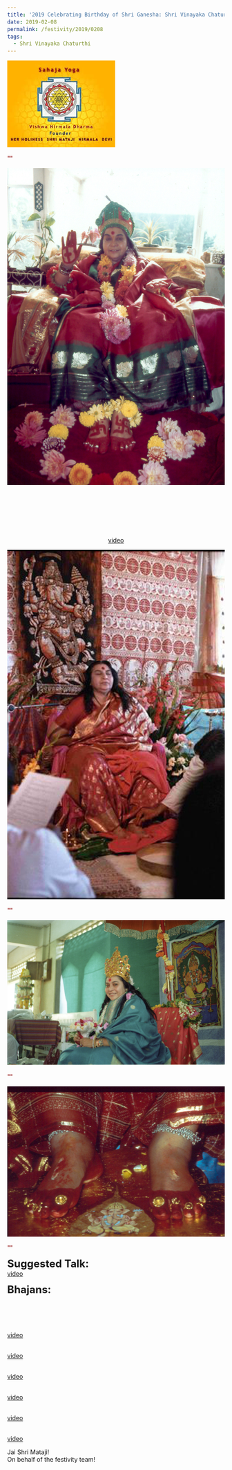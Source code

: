 ```yaml
---
title: '2019 Celebrating Birthday of Shri Ganesha: Shri Vinayaka Chaturthi'
date: 2019-02-08
permalink: /festivity/2019/0208
tags:
  - Shri Vinayaka Chaturthi
---
```


![PICTURE 1](/images/image1.png)

<p>
<font color="DarkRed">""</font><br>
<b></b>
</p>

<div style="text-align: center"><img src="/images/image123.png" /></div>

<p style="color:green; text-align:center;">
<b></b><br>
<br>
<b></b><br>
<br>
<b></b><br>
<br>
<a href="">video</a>
</p>

<div style="text-align: center"><img src="/images/image124.png" /></div>

<p>
<font color="DarkRed">""</font><br>
<b></b>
</p>

<div style="text-align: center"><img src="/images/image125.png" /></div>

<p>
<font color="DarkRed">""</font><br>
<b></b>
</p>

<div style="text-align: center"><img src="/images/image126.png" /></div>

<p>
<font color="DarkRed">""</font><br>
<b></b>
</p>

<font size="+2"><b>Suggested Talk:</b></font> <br><a href=""> video</a><br>

<font size="+2"><b>Bhajans:</b></font>

<p>
<font color="green"><b></b></font><br>
<br>
<br>
<br>
<a href=""> video</a><br>
</p>

<p>
<font color="green"><b></b></font><br>
<a href="">video</a>
</p>

<p>
<font color="green"><b></b></font><br>
<a href="">video</a>
</p>
 
<p>
<font color=""><b></b></font><br>
<a href="">video</a> 
</p>
<p>
<font color=""><b></b></font><br>
<a href="">video</a> 
</p>

<p>
<font color=""><b></b></font><br>
<a href="">video</a> 
</p>

Jai Shri Mataji!<br>
On behalf of the festivity team!